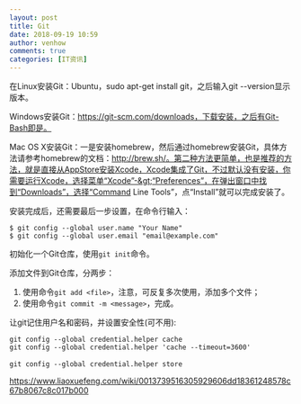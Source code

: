 ```yaml
---
layout: post
title: Git
date: 2018-09-19 10:59
author: venhow
comments: true
categories: [IT资讯]
---
```

在Linux安装Git：Ubuntu，sudo apt-get install git，之后输入git --version显示版本。

Windows安装Git：https://git-scm.com/downloads，下载安装，之后有Git-Bash即是。

Mac OS X安装Git：一是安装homebrew，然后通过homebrew安装Git，具体方法请参考homebrew的文档：http://brew.sh/。第二种方法更简单，也是推荐的方法，就是直接从AppStore安装Xcode，Xcode集成了Git，不过默认没有安装，你需要运行Xcode，选择菜单“Xcode”-&gt;“Preferences”，在弹出窗口中找到“Downloads”，选择“Command Line Tools”，点“Install”就可以完成安装了。

安装完成后，还需要最后一步设置，在命令行输入：

<pre><code class="ruby"><span class="variable">$ </span>git config --global user.name <span class="string">"Your Name"</span>
<span class="variable">$ </span>git config --global user.email <span class="string">"email@example.com"</span></code></pre>

初始化一个Git仓库，使用<code>git init</code>命令。

添加文件到Git仓库，分两步：

<ol>
    <li>使用命令<code>git add &lt;file&gt;</code>，注意，可反复多次使用，添加多个文件；</li>
    <li>使用命令<code>git commit -m &lt;message&gt;</code>，完成。</li>
</ol>

让git记住用户名和密码，并设置安全性(可不用):

<pre><code class="language-text">git config --global credential.helper cache
git config --global credential.helper 'cache --timeout=3600'</code>

<code>git config --global credential.helper store</code></pre>

https://www.liaoxuefeng.com/wiki/0013739516305929606dd18361248578c67b8067c8c017b000
